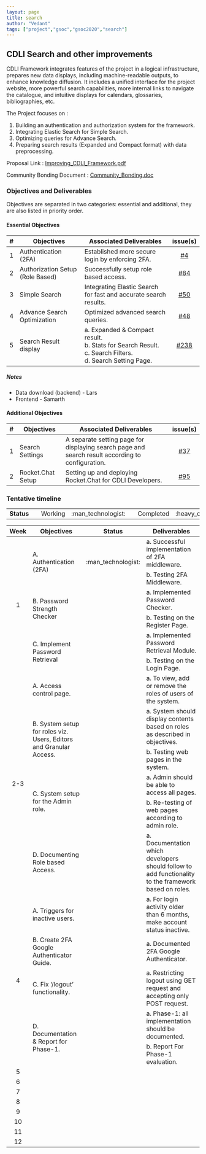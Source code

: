 ```yaml
---
layout: page
title: search
author: "Vedant"
tags: ["project","gsoc","gsoc2020","search"]
---
```


## CDLI Search and other improvements
CDLI Framework integrates features of the project in a logical infrastructure, prepares new data displays, including machine-readable outputs, to enhance knowledge diffusion. It includes a unified interface for the project website, more powerful search capabilities, more internal links to navigate the catalogue, and intuitive displays for calendars, glossaries, bibliographies, etc.

The Project focuses on :  
1. Building an authentication and authorization system for the framework. 
2. Integrating Elastic Search for Simple Search.
3. Optimizing queries for Advance Search.
4. Preparing search results (Expanded and Compact format) with data preprocessing.

Proposal Link : [Improving_CDLI_Framework.pdf](https://github.com/cdli-gh/Framework/blob/master/Proposal/2020/Improving_CDLI_Framework.pdf)

Community Bonding Document : [Community_Bonding.doc](https://docs.google.com/document/d/10jLp2_WdBhSancW3kfLFrthvOO7PO-UgB5nqGVjsDMk/edit?usp=sharing)

### Objectives and Deliverables
Objectives are separated in two categories: essential and additional, they are also listed in priority order. 

#### Essential Objectives

|\#|Objectives|Associated Deliverables|issue(s)|  
|:---:|---	|---	|:---:|  
|1   	| Authentication (2FA)|Established more secure login by enforcing 2FA. | [#4](https://gitlab.com/cdli/framework/-/issues/4) |  
|2   	| Authorization Setup (Role Based) | Successfully setup role based access. | [#84](https://gitlab.com/cdli/framework/-/issues/84) |    
|3   	| Simple Search | Integrating Elastic Search for fast and accurate search results. | [#50](https://gitlab.com/cdli/framework/-/issues/50) |  
|4   	| Advance Search Optimization | Optimized advanced search queries. | [#48](https://gitlab.com/cdli/framework/-/issues/48) |   
|5   	| Search Result display | a. Expanded & Compact result.<br>b. Stats for Search Result.<br>c. Search Filters.<br>d. Search Setting Page. | [#238](https://gitlab.com/cdli/framework/-/issues/238) |    

##### Notes
* Data download (backend) - Lars
* Frontend - Samarth

#### Additional Objectives

|\#|Objectives|Associated Deliverables|issue(s)|  
|---	|---	|---	| :---:	|  
|1   	| Search Settings | A separate setting page for displaying search page and search result according to configuration. |  [#37](https://gitlab.com/cdli/framework/-/issues/37) |  
|2   	| Rocket.Chat Setup | Setting up and deploying Rocket.Chat for CDLI Developers. |[#95](https://gitlab.com/cdli/framework/-/issues/95)|  

### Tentative timeline  

<!---
| Week  |Objectives |Deliverables |  
|:---:|---|---|  
|1| a. Authentication (2FA) <br><br> b. Password Strength Checker <br><br> c. Implement Password Retrieval | a. Successful implementation of 2FA middleware. <br> b. Testing 2FA Middleware. <br> a. Implemented Password Checker. <br> b. Testing on the Register Page. <br> a. Implemented Password Retrieval Module. <br> b. Testing on the Login Page. |
|2|  |   |
|3|   |   |  
|4|   |   |  
|5|   |   |  
|6|   |   |  
|7|   |   |  
|8|   |   |  
|9|   |   |  
|10|   |   |  
|11|   |   |  
|12|   |   |  
-->
<!---
<table>
  <tr>
    <td rowspan=2> Status </td> 
    <td align="center"> Working </td>
    <td align="center"> :technologist: </td>
  </tr>
  <tr>
    <td align="center"> Completed </td>
    <td align="center"> :heavy_check_mark: </td>
  </tr>
</table>
-->

<table>
  <tr>
    <td> <strong>Status</strong> </td> 
    <td></td>
    <td align="center"> Working </td>
    <td align="center"> :man_technologist: </td>
    <td></td>
    <td align="center"> Completed </td>
    <td align="center"> :heavy_check_mark: </td>
  </tr>
</table>

<table>
    <thead>
        <tr>
            <th> Week </th>
            <th> Objectives </th>
            <th> Status </th>
            <th> Deliverables </th>
        </tr>
    </thead>
    <tbody>
        <!-- Week-1 -->
        <tr>
            <td rowspan=6 align="center"> 1 </td>
            <td rowspan=2> A. Authentication (2FA) </td>
            <td rowspan=2 align="center"> :man_technologist: </td>
            <td> a. Successful implementation of 2FA middleware. </td>
        </tr>
        <tr>
            <td> b. Testing 2FA Middleware. </td>
        </tr>
        <tr>
            <td rowspan=2> B. Password Strength Checker </td>
            <td rowspan=2 align="center"></td>
            <td> a. Implemented Password Checker. </td>
        </tr>
        <tr>
            <td> b. Testing on the Register Page. </td>
        </tr>
        <tr>
            <td rowspan=2> C. Implement Password Retrieval </td>
            <td rowspan=2 align="center"></td>
            <td> a. Implemented Password Retrieval Module. </td>
        </tr>
        <tr>
            <td> b. Testing on the Login Page.</td>
        </tr>
        <!-- Week-2 - 3 -->
        <tr>
            <td rowspan=6 align="center"> 2-3 </td>
            <td rowspan=1>A. Access control page.</td>
            <td rowspan=1 align="center"></td>
            <td>a. To view, add or remove the roles of users of the system.</td>
        </tr>
        <tr>
            <td rowspan=2>B. System setup for roles viz. Users, Editors and Granular Access.</td>
            <td rowspan=2 align="center"></td>
            <td>a. System should display contents based on roles as described in objectives.</td>
        </tr>
        <tr>
            <td>b. Testing web pages in the system.</td>
        </tr>
        <tr>
            <td rowspan=2>C. System setup for the Admin role.</td>
            <td rowspan=2 align="center"></td>
            <td>a. Admin should be able to access all pages.</td>
        </tr>
        <tr>
            <td>b. Re-testing of web pages according to admin role.</td>
        </tr>
        <tr>
            <td rowspan=1>D. Documenting Role based Access.</td>
            <td rowspan=1 align="center"></td>
            <td>a. Documentation which developers should follow to add functionality to the framework based on roles.</td>
        </tr>
        <!-- Week-4 -->
        <tr>
            <td rowspan=5 align="center"> 4 </td>
            <td rowspan=1>A. Triggers for inactive users.</td>
            <td rowspan=1 align="center"></td>
            <td>a. For login activity older than 6 months, make account status inactive. </td>
        </tr>
        <tr>
            <td rowspan=1>B. Create 2FA Google Authenticator Guide.</td>
            <td rowspan=1 align="center"></td>
            <td>a. Documented 2FA Google Authenticator. </td>
        </tr>
        <tr>
            <td rowspan=1>C. Fix ‘/logout’ functionality.</td>
            <td rowspan=1 align="center"></td>
            <td>a. Restricting logout using GET request and accepting only POST request. </td>
        </tr>
        <tr>
            <td rowspan=2>D. Documentation & Report for Phase-1.</td>
            <td rowspan=2 align="center"></td>
            <td>a. Phase-1: all implementation should be documented. </td>
        </tr>
        <tr>
            <td>b. Report For Phase-1 evaluation.</td>
        </tr>
        <!-- Week-5 -->
        <tr>
            <td rowspan=1 align="center"> 5 </td>
            <td rowspan=1></td>
            <td rowspan=1 align="center"></td>
            <td></td>
        </tr>
        <!-- Week-6 -->
        <tr>
            <td rowspan=1 align="center"> 6 </td>
            <td rowspan=1></td>
            <td rowspan=1 align="center"></td>
            <td></td>
        </tr>
        <!-- Week-7 -->
        <tr>
            <td rowspan=1 align="center"> 7 </td>
            <td rowspan=1></td>
            <td rowspan=1 align="center"></td>
            <td></td>
        </tr>
        <!-- Week-8 -->
        <tr>
            <td rowspan=1 align="center"> 8 </td>
            <td rowspan=1></td>
            <td rowspan=1 align="center"></td>
            <td></td>
        </tr>
        <!-- Week-9 -->
        <tr>
            <td rowspan=1 align="center"> 9 </td>
            <td rowspan=1></td>
            <td rowspan=1 align="center"></td>
            <td></td>
        </tr>
        <!-- Week-10 -->
        <tr>
            <td rowspan=1 align="center"> 10 </td>
            <td rowspan=1></td>
            <td rowspan=1 align="center"></td>
            <td></td>
        </tr>
        <!-- Week-11 -->
        <tr>
            <td rowspan=1 align="center"> 11 </td>
            <td rowspan=1></td>
            <td rowspan=1 align="center"></td>
            <td></td>
        </tr>
        <!-- Week-12 -->
        <tr>
            <td rowspan=1 align="center"> 12 </td>
            <td rowspan=1></td>
            <td rowspan=1 align="center"></td>
            <td></td>
        </tr>
<!--         <tr>
            <td rowspan=4>L1 Name</td>
            <td rowspan=2>L2 Name A</td>
            <td>L3 Name A</td>
        </tr>
        <tr>
            <td>L3 Name B</td>
        </tr>
        <tr>
            <td rowspan=2>L2 Name B</td>
            <td>L3 Name C</td>
        </tr>
        <tr>
            <td>L3 Name D</td>
        </tr> -->
    </tbody>
</table>

